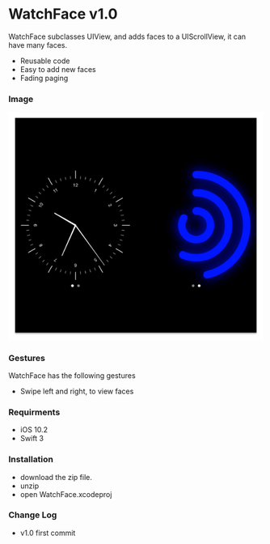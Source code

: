# WatchFace v1.0

WatchFace subclasses UIView, and adds faces to a UIScrollView, it can have many faces. 

  - Reusable code
  - Easy to add new faces
  - Fading paging 

### Image

![alt text](watchface.png)

### Gestures
WatchFace has the following gestures
* Swipe left and right, to view faces

### Requirments
* iOS 10.2
* Swift 3

### Installation

* download the zip file.
* unzip
* open WatchFace.xcodeproj

### Change Log
* v1.0 first commit

